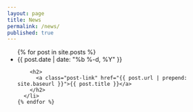 ```yaml
---
layout: page
title: News
permalink: /news/
published: true
---
```


<ul class="post-list">
    {% for post in site.posts %}
      <li>
        <span class="post-meta">{{ post.date | date: "%b %-d, %Y" }}</span>

        <h2>
          <a class="post-link" href="{{ post.url | prepend: site.baseurl }}">{{ post.title }}</a>
        </h2>
      </li>
    {% endfor %}
  </ul>

<!--   <p class="rss-subscribe">subscribe <a href="{{ "/feed.xml" | prepend: site.baseurl }}">via RSS</a></p> -->
